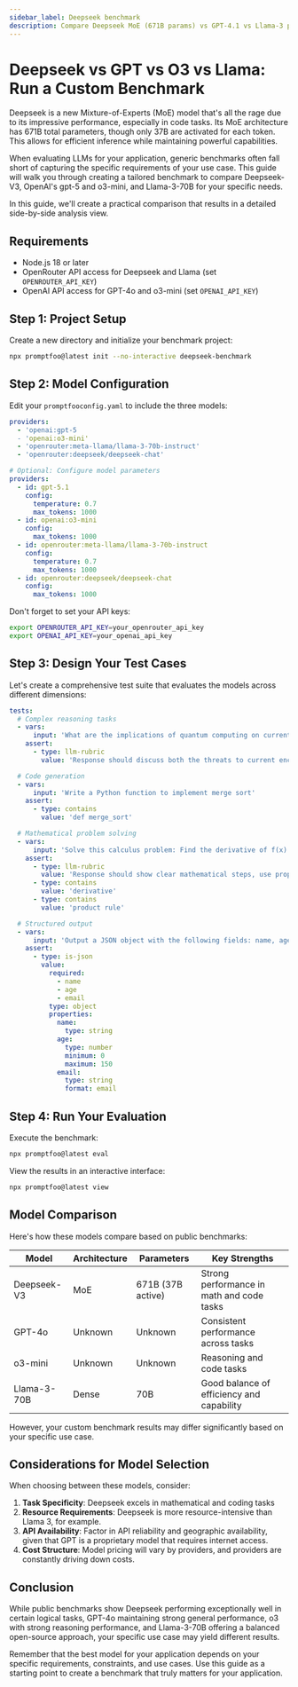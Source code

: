 ```yaml
---
sidebar_label: Deepseek benchmark
description: Compare Deepseek MoE (671B params) vs GPT-4.1 vs Llama-3 performance with custom benchmarks to evaluate code tasks and choose the optimal model for your needs
---
```


# Deepseek vs GPT vs O3 vs Llama: Run a Custom Benchmark

Deepseek is a new Mixture-of-Experts (MoE) model that's all the rage due to its impressive performance, especially in code tasks. Its MoE architecture has 671B total parameters, though only 37B are activated for each token. This allows for efficient inference while maintaining powerful capabilities.

When evaluating LLMs for your application, generic benchmarks often fall short of capturing the specific requirements of your use case. This guide will walk you through creating a tailored benchmark to compare Deepseek-V3, OpenAI's gpt-5 and o3-mini, and Llama-3-70B for your specific needs.

In this guide, we'll create a practical comparison that results in a detailed side-by-side analysis view.

## Requirements

- Node.js 18 or later
- OpenRouter API access for Deepseek and Llama (set `OPENROUTER_API_KEY`)
- OpenAI API access for GPT-4o and o3-mini (set `OPENAI_API_KEY`)

## Step 1: Project Setup

Create a new directory and initialize your benchmark project:

```sh
npx promptfoo@latest init --no-interactive deepseek-benchmark
```

## Step 2: Model Configuration

Edit your `promptfooconfig.yaml` to include the three models:

```yaml title="promptfooconfig.yaml"
providers:
  - 'openai:gpt-5
  - 'openai:o3-mini'
  - 'openrouter:meta-llama/llama-3-70b-instruct'
  - 'openrouter:deepseek/deepseek-chat'

# Optional: Configure model parameters
providers:
  - id: gpt-5.1
    config:
      temperature: 0.7
      max_tokens: 1000
  - id: openai:o3-mini
    config:
      max_tokens: 1000
  - id: openrouter:meta-llama/llama-3-70b-instruct
    config:
      temperature: 0.7
      max_tokens: 1000
  - id: openrouter:deepseek/deepseek-chat
    config:
      max_tokens: 1000
```

Don't forget to set your API keys:

```sh
export OPENROUTER_API_KEY=your_openrouter_api_key
export OPENAI_API_KEY=your_openai_api_key
```

## Step 3: Design Your Test Cases

Let's create a comprehensive test suite that evaluates the models across different dimensions:

```yaml
tests:
  # Complex reasoning tasks
  - vars:
      input: 'What are the implications of quantum computing on current cryptography systems?'
    assert:
      - type: llm-rubric
        value: 'Response should discuss both the threats to current encryption and potential solutions'

  # Code generation
  - vars:
      input: 'Write a Python function to implement merge sort'
    assert:
      - type: contains
        value: 'def merge_sort'

  # Mathematical problem solving
  - vars:
      input: 'Solve this calculus problem: Find the derivative of f(x) = x^3 * ln(x)'
    assert:
      - type: llm-rubric
        value: 'Response should show clear mathematical steps, use proper calculus notation, and arrive at the correct answer: 3x^2*ln(x) + x^2'
      - type: contains
        value: 'derivative'
      - type: contains
        value: 'product rule'

  # Structured output
  - vars:
      input: 'Output a JSON object with the following fields: name, age, and email'
    assert:
      - type: is-json
        value:
          required:
            - name
            - age
            - email
          type: object
          properties:
            name:
              type: string
            age:
              type: number
              minimum: 0
              maximum: 150
            email:
              type: string
              format: email
```

## Step 4: Run Your Evaluation

Execute the benchmark:

```sh
npx promptfoo@latest eval
```

View the results in an interactive interface:

```sh
npx promptfoo@latest view
```

## Model Comparison

Here's how these models compare based on public benchmarks:

| Model       | Architecture | Parameters        | Key Strengths                             |
| ----------- | ------------ | ----------------- | ----------------------------------------- |
| Deepseek-V3 | MoE          | 671B (37B active) | Strong performance in math and code tasks |
| GPT-4o      | Unknown      | Unknown           | Consistent performance across tasks       |
| o3-mini     | Unknown      | Unknown           | Reasoning and code tasks                  |
| Llama-3-70B | Dense        | 70B               | Good balance of efficiency and capability |

However, your custom benchmark results may differ significantly based on your specific use case.

## Considerations for Model Selection

When choosing between these models, consider:

1. **Task Specificity**: Deepseek excels in mathematical and coding tasks
2. **Resource Requirements**: Deepseek is more resource-intensive than Llama 3, for example.
3. **API Availability**: Factor in API reliability and geographic availability, given that GPT is a proprietary model that requires internet access.
4. **Cost Structure**: Model pricing will vary by providers, and providers are constantly driving down costs.

## Conclusion

While public benchmarks show Deepseek performing exceptionally well in certain logical tasks, GPT-4o maintaining strong general performance, o3 with strong reasoning performance, and Llama-3-70B offering a balanced open-source approach, your specific use case may yield different results.

Remember that the best model for your application depends on your specific requirements, constraints, and use cases. Use this guide as a starting point to create a benchmark that truly matters for your application.
